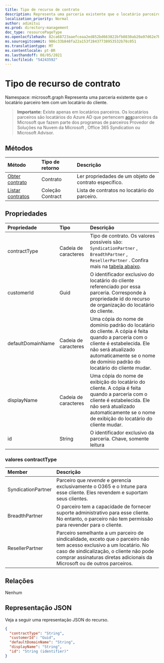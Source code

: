 ```yaml
---
title: Tipo de recurso de contrato
description: Representa uma parceria existente que o locatário parceiro tem com um locatário do cliente.
localization_priority: Normal
author: adimitui
ms.prod: directory-management
doc_type: resourcePageType
ms.openlocfilehash: 82ca68723aaefceaa2ed852bd663822bfb0830ab20a97d62e7b155f850671621
ms.sourcegitcommit: 986c33b848fa22a153f28437738953532b78c051
ms.translationtype: MT
ms.contentlocale: pt-BR
ms.lasthandoff: 08/05/2021
ms.locfileid: "54243592"
---
```

# <a name="contract-resource-type"></a>Tipo de recurso de contrato

Namespace: microsoft.graph Representa uma parceria existente que o locatário parceiro tem com um locatário do cliente.

> **Importante:** Existe apenas em locatários parceiros. Os locatários parceiros são locatários do Azure AD que pertencem [aos](https://partnercenter.microsoft.com/en-us/partner/programs)parceiros da Microsoft que fazem parte dos programas de parceiros Provedor de Soluções na Nuvem da Microsoft , Office 365 Syndication ou Microsoft Advisor.

## <a name="methods"></a>Métodos

| Método   | Tipo de retorno | Descrição |
|:---------------|:--------|:----------|
|[Obter contrato](../api/contract-get.md) | Contrato |Ler propriedades de um objeto de contrato específico. |
|[Listar contratos](../api/contract-list.md) | Coleção Contract | Lista de contratos no locatário do parceiro. |

## <a name="properties"></a>Propriedades
| Propriedade   | Tipo | Descrição |
|:---------------|:--------|:----------|
|contractType|Cadeia de caracteres|Tipo de contrato. Os valores possíveis são:  `SyndicationPartner` , `BreadthPartner` , `ResellerPartner` . Confira mais na [tabela abaixo](#contracttype-values).|
|customerId|Guid|O identificador exclusivo do locatário do cliente referenciado por essa parceria. Corresponde à propriedade id do recurso de organização do locatário do cliente. |
|defaultDomainName|Cadeia de caracteres|Uma cópia do nome de domínio padrão do locatário do cliente. A cópia é feita quando a parceria com o cliente é estabelecida. Ele não será atualizado automaticamente se o nome de domínio padrão do locatário do cliente mudar.|
|displayName|Cadeia de caracteres|Uma cópia do nome de exibição do locatário do cliente. A cópia é feita quando a parceria com o cliente é estabelecida. Ele não será atualizado automaticamente se o nome de exibição do locatário do cliente mudar.|
|id|String| O identificador exclusivo da parceria. Chave, somente leitura |

### <a name="contracttype-values"></a>valores contractType

|Member|Descrição|
|:---|:---|
|SyndicationPartner|Parceiro que *revende* e gerencia exclusivamente o O365 e o Intune para esse cliente. Eles revendem e suportam seus clientes.|
|BreadthPartner|O parceiro tem a capacidade de fornecer suporte administrativo para esse cliente. No entanto, o parceiro não tem permissão para revender para o cliente.|
|ResellerPartner|Parceiro semelhante a um parceiro de sindicalidade, exceto que o parceiro não tem acesso exclusivo a um locatário. No caso de sindicalização, o cliente não pode comprar assinaturas diretas adicionais da Microsoft ou de outros parceiros.|

## <a name="relationships"></a>Relações
Nenhum


## <a name="json-representation"></a>Representação JSON
Veja a seguir uma representação JSON do recurso.

<!--{
  "blockType": "resource",
  "openType": true,
  "optionalProperties": [],
  "keyProperty": "id",
  "baseType": "microsoft.graph.directoryObject",
  "@odata.type": "microsoft.graph.contract"
}-->

```json
{
  "contractType": "String",
  "customerId": "Guid",
  "defaultDomainName": "String",
  "displayName": "String",
  "id": "String (identifier)"
}

```

<!-- uuid: 8fcb5dbc-d5aa-4681-8e31-b001d5168d79
2015-10-25 14:57:30 UTC -->
<!-- {
  "type": "#page.annotation",
  "description": "Contract resource",
  "keywords": "",
  "section": "documentation",
  "tocPath": ""
}-->

